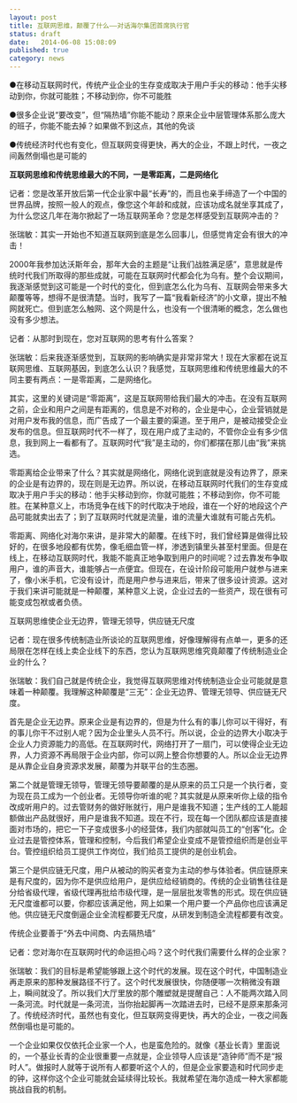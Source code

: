 ```yaml
---
layout: post
title: 互联网思维，颠覆了什么——对话海尔集团首席执行官
status: draft
date:   2014-06-08 15:08:09
published: true
category: news
---
```


●在移动互联网时代，传统产业企业的生存变成取决于用户手尖的移动：他手尖移动到你，你就可能胜；不移动到你，你不可能胜
 
●很多企业说“要改变”，但“隔热墙”你能不能动？原来企业中层管理体系那么庞大的班子，你能不能去掉？如果做不到这点，其他的免谈
 
●传统经济时代也有变化，但互联网变得更快，再大的企业，不跟上时代，一夜之间轰然倒塌也是可能的

<b>互联网思维和传统思维最大的不同，一是零距离，二是网络化</b>

记者：您是改革开放后第一代企业家中最“长寿”的，而且也亲手缔造了一个中国的世界品牌，按照一般人的观点，像您这个年龄和成就，应该功成名就坐享其成了，为什么您这几年在海尔掀起了一场互联网革命？您是怎样感受到互联网冲击的？
 
张瑞敏：其实一开始也不知道互联网到底是怎么回事儿，但感觉肯定会有很大的冲击！
 
2000年我参加达沃斯年会，那年大会的主题是“让我们战胜满足感”，意思就是传统时代我们所取得的那些成就，可能在互联网时代都会化为乌有。整个会议期间，我逐渐感觉到这可能是一个时代的变化，但到底怎么化为乌有、互联网会带来多大颠覆等等，想得不是很清楚。当时，我写了一篇“我看新经济”的小文章，提出不触网就死亡。但到底怎么触网、这个网是什么，也没有一个很清晰的概念，怎么做也没有多少想法。
 
记者：从那时到现在，您对互联网的思考有什么答案？
 
张瑞敏：后来我逐渐感觉到，互联网的影响确实是非常非常大！现在大家都在说互联网思维、互联网基因，到底怎么认识？我感觉，互联网思维和传统思维最大的不同主要有两点：一是零距离，二是网络化。
 
其实，这里的关键词是“零距离”，这是互联网带给我们最大的冲击。在没有互联网之前，企业和用户之间是有距离的，信息是不对称的，企业是中心，企业营销就是对用户发布我的信息，而广告成了一个最主要的渠道。至于用户，是被动接受企业发布的信息。但互联网时代不一样了，现在用户成了主动的，不管你企业有多少信息，我到网上一看都有了。互联网时代“我”是主动的，你们都摆在那儿由“我”来挑选。
 
零距离给企业带来了什么？其实就是网络化，网络化说到底就是没有边界了，原来的企业是有边界的，现在则是无边界。所以说，在移动互联网时代我们的生存变成取决于用户手尖的移动：他手尖移动到你，你就可能胜；不移动到你，你不可能胜。在某种意义上，市场竞争在线下的时代取决于地段，谁在一个好的地段这个产品可能就卖出去了；到了互联网时代就是流量，谁的流量大谁就有可能占先机。
 
零距离、网络化对海尔来讲，是非常大的颠覆。在线下时，我们曾经算是做得比较好的，在很多地段都有优势，像毛细血管一样，渗透到镇里头甚至村里面。但是在线上，在移动互联网时代，我能不能真正地争取到用户的时间呢？过去靠发布争取用户，谁的声音大，谁能够占一点便宜。但现在，在设计阶段可能用户就参与进来了，像小米手机，它没有设计，而是用户参与进来后，带来了很多设计资源。这对于我们来讲可能就是一种颠覆，某种意义上说，企业过去的一些资产，现在很有可能变成包袱或者负债。
 
互联网思维使企业无边界，管理无领导，供应链无尺度
 
记者：现在很多传统制造业所谈论的互联网思维，好像理解得有点单一，更多的还局限在怎样在线上卖企业线下的东西，您认为互联网思维究竟颠覆了传统制造业企业的什么？
 
张瑞敏：我们自己就是传统企业，我觉得互联网思维对传统制造业企业可能就是意味着一种颠覆。我理解这种颠覆是“三无”：企业无边界、管理无领导、供应链无尺度。
 
首先是企业无边界。原来企业是有边界的，但是为什么有的事儿你可以干得好，有的事儿你干不过别人呢？因为企业里头人员不行。所以说，企业的边界大小取决于企业人力资源能力的高低。在互联网时代，网络打开了一扇门，可以使得企业无边界，人力资源不再局限于企业内部，你可以网上整合你想要的人。所以企业无边界是从靠企业自身资源求发展，颠覆为并联平台的生态圈。
 
第二个就是管理无领导，管理无领导要颠覆的是从原来的员工只是一个执行者，变为现在员工成为一个创业者。无领导你听谁的呢？其实就是从原来听你上级的指令改成听用户的。过去管财务的做好账就行，用户是谁我不知道；生产线的工人能超额做出产品就很好，用户是谁我不知道。现在不行，现在每一个团队都应该是直接面对市场的，把它一下子变成很多小的经营体，我们内部就叫员工的“创客”化。企业过去是管控体系，管理和控制，今后我们希望企业变成不是管控组织而是创业平台。管控组织给员工提供工作岗位，我们给员工提供的是创业机会。
 
第三个是供应链无尺度，用户从被动的购买者变为主动的参与体验者。供应链原来是有尺度的，因为你不是供应给用户，是供应给经销商的。传统的企业销售往往是分给省级代理，省级代理再批给市级代理，是一层层批发零售的形式。现在供应链无尺度谁都可以要，你都应该满足他，网上如果一个用户要一个产品你也应该满足他。供应链无尺度倒逼企业全流程都要无尺度，从研发到制造全流程都要有改变。
 
传统企业要善于“外去中间商、内去隔热墙”

记者：您对海尔在互联网时代的命运担心吗？这个时代我们需要什么样的企业家？
 
张瑞敏：我们的目标是希望能够跟上这个时代的发展。现在这个时代，中国制造业再走原来的那种发展路径不行了。这个时代发展很快，你随便哪一次稍微没有跟上，瞬间就没了。所以我们大厅里放的那个雕塑就是提醒自己：人不能两次踏入同一条河流。时代就是一条河流，当你抬起脚再一次踏进去时，已经不是原来那条河了。传统经济时代，虽然也有变化，但互联网变得更快，再大的企业，一夜之间轰然倒塌也是可能的。
 
一个企业如果仅仅依托企业家一个人，也是蛮危险的。就像《基业长青》里面说的，一个基业长青的企业很重要一点就是，企业领导人应该是“造钟师”而不是“报时人”。做报时人就等于说所有人都要听这个人的，但是企业家要造和时代同步走的钟，这样你这个企业可能就会延续得比较长。我就希望在海尔造成一种大家都能挑战自我的机制。
